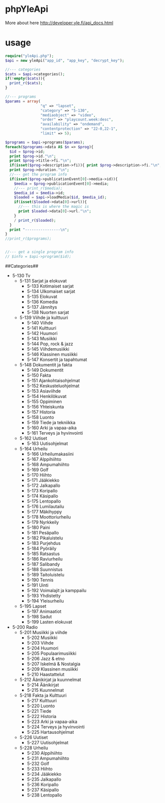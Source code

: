 # phpYleApi

More about here
http://developer.yle.fi/api_docs.html

# usage #

```php
require("yleApi.php");
$api = new yleApi("app_id", "app_key", "decrypt_key");

//--- categories
$cats = $api->categories();
if(!empty($cats)){
  print_r($cats);
}

//--- programs
$params = array(
                "q" => "lapset", 
                "category" => "5-130", 
                "mediaobject" => "video", 
                "order" => "playcount.week:desc",
                "availability" => "ondemand",
                "contentprotection" => "22-0,22-1",
                "limit" => 5);

$programs = $api->programs($params);
foreach($programs->data AS $n => $prog){
  $id = $prog->id;
  print $prog->id."\n";
  print $prog->title->fi."\n";
  if(isset($prog->description->fi)){ print $prog->description->fi."\n"; }
  print $prog->duration."\n";
  //--- get the program info
  if(isset($prog->publicationEvent[0]->media->id)){
    $media = $prog->publicationEvent[0]->media;
    //--- print_r($media);
    $media_id = $media->id;
    $loaded = $api->loadMedia($id, $media_id);
    if(isset($loaded->data[0]->url)){
      //--- this is where the magic is
      print $loaded->data[0]->url."\n";
    }
    / print_r($loaded);
  }
  print "----------------\n";
}
//print_r($programs);


//--- get a single program info
// $info = $api->program($id);

```

##Categories##

* 5-130 Tv
  * 5-131 Sarjat ja elokuvat
    * 5-133 Kotimaiset sarjat
    * 5-134 Ulkomaiset sarjat
    * 5-135 Elokuvat
    * 5-136 Komedia
    * 5-137 Jännitys
    * 5-138 Nuorten sarjat
  * 5-139 Viihde ja kulttuuri
    * 5-140 Viihde
    * 5-141 Kulttuuri
    * 5-142 Huumori
    * 5-143 Musiikki
    * 5-144 Pop, rock & jazz
    * 5-145 Viihdemusiikki
    * 5-146 Klassinen musiikki
    * 5-147 Konsertit ja tapahtumat
  * 5-148 Dokumentit ja fakta
    * 5-149 Dokumentit
    * 5-150 Fakta
    * 5-151 Ajankohtaisohjelmat
    * 5-152 Keskusteluohjelmat
    * 5-153 Asiaviihde
    * 5-154 Henkilökuvat
    * 5-155 Oppiminen
    * 5-156 Yhteiskunta
    * 5-157 Historia
    * 5-158 Luonto
    * 5-159 Tiede ja tekniikka
    * 5-160 Arki ja vapaa-aika
    * 5-161 Terveys ja hyvinvointi
  * 5-162 Uutiset
    * 5-163 Uutisohjelmat
  * 5-164 Urheilu
    * 5-166 Urheilumakasiini
    * 5-167 Alppihiihto
    * 5-168 Ampumahiihto
    * 5-169 Golf
    * 5-170 Hiihto
    * 5-171 Jääkiekko
    * 5-172 Jalkapallo
    * 5-173 Koripallo
    * 5-174 Käsipallo
    * 5-175 Lentopallo
    * 5-176 Lumilautailu
    * 5-177 Mäkihyppy
    * 5-178 Moottoriurheilu
    * 5-179 Nyrkkeily
    * 5-180 Paini
    * 5-181 Pesäpallo
    * 5-182 Pikaluistelu
    * 5-183 Purjehdus
    * 5-184 Pyöräily
    * 5-185 Ratsastus
    * 5-186 Raviurheilu
    * 5-187 Salibandy
    * 5-188 Suunnistus
    * 5-189 Taitoluistelu
    * 5-190 Tennis
    * 5-191 Uinti
    * 5-192 Voimalajit ja kamppailu
    * 5-193 Yhdistetty
    * 5-194 Yleisurheilu
  * 5-195 Lapset
    * 5-197 Animaatiot
    * 5-198 Sadut
    * 5-199 Lasten elokuvat
* 5-200 Radio
  * 5-201 Musiikki ja viihde
    * 5-202 Musiikki
    * 5-203 Viihde
    * 5-204 Huumori
    * 5-205 Populaarimusiikki
    * 5-206 Jazz & etno
    * 5-207 Iskelmä & Nostalgia
    * 5-209 Klassinen musiikki
    * 5-210 Haastattelut
  * 5-212 Äänikirjat ja kuunnelmat
    * 5-214 Äänikirjat
    * 5-215 Kuunnelmat
  * 5-218 Fakta ja Kulttuuri
    * 5-217 Kulttuuri
    * 5-220 Luonto
    * 5-221 Tiede
    * 5-222 Historia
    * 5-223 Arki ja vapaa-aika
    * 5-224 Terveys ja hyvinvointi
    * 5-225 Hartausohjelmat
  * 5-226 Uutiset
    * 5-227 Uutisohjelmat
  * 5-228 Urheilu
    * 5-230 Alppihiihto
    * 5-231 Ampumahiihto
    * 5-232 Golf
    * 5-233 Hiihto
    * 5-234 Jääkiekko
    * 5-235 Jalkapallo
    * 5-236 Koripallo
    * 5-237 Käsipallo
    * 5-238 Lentopallo
    